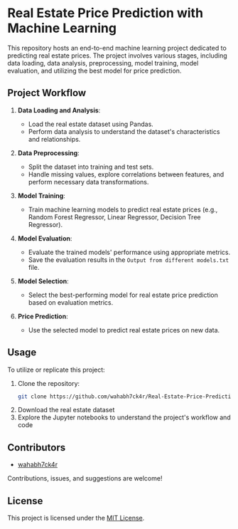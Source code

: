 # Real Estate Price Prediction with Machine Learning

This repository hosts an end-to-end machine learning project dedicated to predicting real estate prices. The project involves various stages, including data loading, data analysis, preprocessing, model training, model evaluation, and utilizing the best model for price prediction.

## Project Workflow

1. **Data Loading and Analysis**:
   - Load the real estate dataset using Pandas.
   - Perform  data analysis  to understand the dataset's characteristics and relationships.

2. **Data Preprocessing**:
   - Split the dataset into training and test sets.
   - Handle missing values, explore correlations between features, and perform necessary data transformations.

3. **Model Training**:
   - Train machine learning models to predict real estate prices (e.g., Random Forest Regressor, Linear Regressor, Decision Tree Regressor).

4. **Model Evaluation**:
   - Evaluate the trained models' performance using appropriate metrics.
   - Save the evaluation results in the `Output from different models.txt` file.

5. **Model Selection**:
   - Select the best-performing model for real estate price prediction based on evaluation metrics.

6. **Price Prediction**:
   - Use the selected model to predict real estate prices on new data.

## Usage

To utilize or replicate this project:

1. Clone the repository:
   ```bash
   git clone https://github.com/wahabh7ck4r/Real-Estate-Price-Prediction.git  
2. Download the real estate dataset
3. Explore the Jupyter notebooks to understand the project's workflow and code
   
## Contributors

- [wahabh7ck4r](http://github.com/wahabh7ck4r)

Contributions, issues, and suggestions are welcome!

## License

This project is licensed under the [MIT License](https://opensource.org/licenses/MIT).




